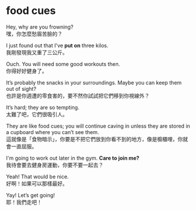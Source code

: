 # food cues

Hey, why are you frowning?  
嘿，你怎麼愁眉苦臉的？

I just found out that I've **put on** three kilos.  
我剛發現我又重了三公斤。

Ouch. You will need some good workouts then.  
你得好好健身了。

It’s probably the snacks in your surroundings. Maybe you can keep them out of sight?  
也許是你週遭的零食害的，要不然你試試把它們移到你視線外？

It’s hard; they are so tempting.  
太難了吧，它們很吸引人。

They are like food cues; you will continue caving in unless they are stored in a cupboard where you can’t see them.  
這就像是「食物暗示」，你要是不把它們放到你看不到的地方，像是櫥櫃哩，你就會一直屈服。

I'm going to work out later in the gym. **Care to join me?**  
我待會要去健身房運動，你要不要一起去？

Yeah! That would be nice.  
好啊！如果可以那樣最好。

Yay! Let’s get going!  
耶！我們走吧！

